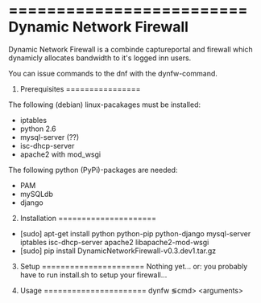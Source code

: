 =========================
Dynamic Network Firewall
=========================

Dynamic Network Firewall is a combinde captureportal and firewall which dynamicly allocates bandwidth to it's logged inn users.

You can issue commands to the dnf with the dynfw-command.

1. Prerequisites
================

The following (debian) linux-pacakages must be installed:
* iptables
* python 2.6
* mysql-server (??)
* isc-dhcp-server
* apache2 with mod_wsgi

The following python (PyPi)-packages are needed:
* PAM
* mySQLdb
* django

2. Installation
=====================
* [sudo] apt-get install python python-pip python-django mysql-server iptables isc-dhcp-server apache2 libapache2-mod-wsgi
* [sudo] pip install DynamicNetworkFirewall-v0.3.dev1.tar.gz

3. Setup
======================
Nothing yet... or: you probably have to run install.sh to setup your firewall...

4. Usage
======================
dynfw &lg;cmd&gt; &lt;arguments&gt;

